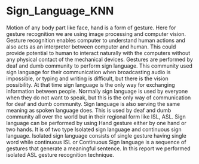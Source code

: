 # Sign_Language_KNN
Motion of any body part like face, hand is a form of gesture. Here for gesture recognition we are using image processing and computer vision. Gesture recognition enables computer to understand human actions and also acts as an interpreter between computer and human. This could provide potential to human to interact naturally with the computers without any physical contact of the mechanical devices. Gestures are performed by deaf and dumb community to perform sign language. This community used sign language for their communication when broadcasting audio is impossible, or typing and writing is difficult, but there is the vision possibility. At that time sign language is the only way for exchanging information between people. Normally sign language is used by everyone when they do not want to speak, but this is the only way of communication for deaf and dumb community. Sign language is also serving the same meaning as spoken language does. This is used by deaf and dumb community all over the world but in their regional form like ISL, ASL. Sign language can be performed by using Hand gesture either by one hand or two hands. It is of two type Isolated sign language and continuous sign language. Isolated sign language consists of single gesture having single word while continuous ISL or Continuous Sign language is a sequence of gestures that generate a meaningful sentence. In this report we performed isolated ASL gesture recognition technique.
